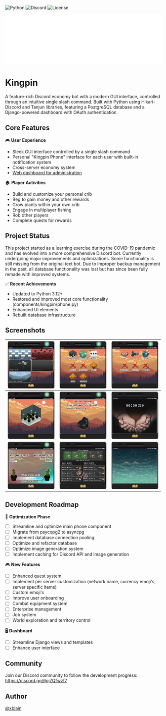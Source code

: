![Python](https://img.shields.io/badge/python-3.12+-blue.svg)
![Discord](https://img.shields.io/discord/801694163568951296)
![License](https://img.shields.io/github/license/xblain/kingpin-bot)

![Logo](https://github.com/xblain/kingpin-bot/blob/main/readme-images/BotLogoWord.svg)

# Kingpin

A feature-rich Discord economy bot with a modern GUI interface, controlled through an intuitive single slash command. Built with Python using Hikari-Discord and Tanjun libraries, featuring a PostgreSQL database and a Django-powered dashboard with OAuth authentication.

## Core Features

🎮 **User Experience**
- Sleek GUI interface controlled by a single slash command
- Personal "Kingpin Phone" interface for each user with built-in notification system
- Cross-server economy system
- [Web dashboard for administration](https://github.com/xblain/kingbin-webui/tree/main)

🏠 **Player Activities**
- Build and customize your personal crib
- Beg to gain money and other rewards
- Grow plants within your own crib
- Engage in multiplayer fishing
- Rob other players
- Complete quests for rewards

## Project Status

This project started as a learning exercise during the COVID-19 pandemic and has evolved into a more comprehensive Discord bot. Currently undergoing major improvements and optimizations. Some functionality is still missing from the original text bot. Due to improper backup management in the past, all database functionality was lost but has since been fully remade with improved systems.

✅ **Recent Achievements**
- Updated to Python 3.12+
- Restored and improved most core functionality (components/kingpin/phone.py)
- Enhanced UI elements
- Rebuilt database infrastructure

## Screenshots

|![Shop](https://github.com/xblain/kingpin-bot/blob/main/readme-images/shop.png)|![Menu](https://github.com/xblain/kingpin-bot/blob/main/readme-images/menu.png)|![Activities](https://github.com/xblain/kingpin-bot/blob/main/readme-images/activities.png)|
|     :---:      |     :---:      |     :---:      |
|![Crib](https://github.com/xblain/kingpin-bot/blob/main/readme-images/crib.png)|![Itemview](https://github.com/xblain/kingpin-bot/blob/main/readme-images/itemview.png)|![Beg](https://github.com/xblain/kingpin-bot/blob/main/readme-images/beg.png)|
|![Upgrade1](https://github.com/xblain/kingpin-bot/blob/main/readme-images/upgradeplant.png)|![Upgrade2](https://github.com/xblain/kingpin-bot/blob/main/readme-images/upgradesafe.png)|![Fishing](https://github.com/xblain/kingpin-bot/blob/main/readme-images/fishing.png)|

## Development Roadmap

🔧 **Optimization Phase**
- [ ] Streamline and optimize main phone component
- [ ] Migrate from psycopg2 to asyncpg
- [ ] Implement database connection pooling
- [ ] Optimize and refactor database
- [ ] Optimize image generation system
- [ ] Implement caching for Discord API and image generation

🎮 **New Features**
- [ ] Enhanced quest system
- [ ] Implement per server customization (network name, currency emoji's, server specific items)
- [ ] Custom emoji's
- [ ] Improve user onboarding
- [ ] Combat equipment system
- [ ] Enterprise management
- [ ] Job system
- [ ] World exploration and territory control

🖥️ **Dashboard**
- [ ] Streamline Django views and templates
- [ ] Enhance user interface

## Community

Join our Discord community to follow the development progress:
https://discord.gg/6pjZQfwzf7

## Author

[@xblain](https://github.com/xblain)

